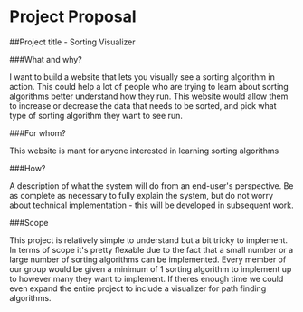 # Project Proposal

##Project title - Sorting Visualizer


###What and why?

I want to build a website that lets you visually see a sorting algorithm in action. This could help a lot of people who are trying to learn about sorting algorithms better understand how they run. This website would allow them to increase or decrease the data that needs to be sorted, and pick what type of sorting algorithm they want to see run.
  
###For whom?

This website is mant for anyone interested in learning sorting algorithms

###How?

A description of what the system will do from an end-user's perspective. Be as complete as necessary to fully explain the system, but do not worry about technical implementation - this will be developed in subsequent work.

###Scope

This project is relatively simple to understand but a bit tricky to implement. In terms of scope it's pretty flexable due to the fact that a small number or a large number of sorting algorithms can be implemented. Every member of our group would be given a minimum of 1 sorting algorithm to implement up to however many they want to implement. If theres enough time we could even expand the entire project to include a visualizer for path finding algorithms. 

